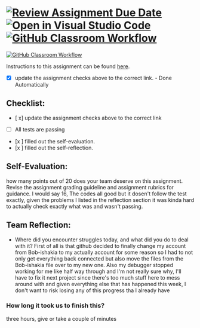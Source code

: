 [![Review Assignment Due Date](https://classroom.github.com/assets/deadline-readme-button-24ddc0f5d75046c5622901739e7c5dd533143b0c8e959d652212380cedb1ea36.svg)](https://classroom.github.com/a/Foo-WCFM)
[![Open in Visual Studio Code](https://classroom.github.com/assets/open-in-vscode-718a45dd9cf7e7f842a935f5ebbe5719a5e09af4491e668f4dbf3b35d5cca122.svg)](https://classroom.github.com/online_ide?assignment_repo_id=13637475&assignment_repo_type=AssignmentRepo)
[![GitHub Classroom Workflow](https://github.com/IT3049C-Lively-FA23/rock-paper-scissors-irvinese/actions/workflows/classroom.yml/badge.svg)](https://github.com/IT3049C-Lively-FA23/rock-paper-scissors-irvinese/actions/workflows/classroom.yml)
===================================
[![GitHub Classroom Workflow](https://github.com/IT3049C/3.Rock-Paper-Scissors/actions/workflows/classroom.yml/badge.svg)](https://github.com/IT3049C/3.Rock-Paper-Scissors/actions/workflows/classroom.yml)

Instructions to this assignment can be found [here](https://reedws.github.io/IT3049C/coursework/assignments/rock-paper-scissors/).
- [x] update the assignment checks above to the correct link. - Done Automatically
## Checklist:
- [ x] update the assignment checks above to the correct link
- [ ] All tests are passing
- [x ] filled out the self-evaluation.
- [x ] filled out the self-reflection.

## Self-Evaluation: 
how many points out of 20 does your team deserve on this assignment. Revise the assignment grading guideline and assignment rubrics for guidance.
I would say 16, The codes all good but it dosen't follow the test exactly, given the problems I listed in the reflection section it was kinda hard to actually check exactly what was and wasn't passing.
## Team Reflection:
- Where did you encounter struggles today, and what did you do to deal with it?
First of all is that github decided to finally change my account from Bob-ishakia to my actually account for some reason so I had to not only get everything back connected but also move the files from the Bob-ishakia file over to my new one. Also my debugger stopped working for me like half way through and I'm not really sure why, I'll have to fix it next project since there's too much stuff here to mess around with and given everything else that has happened this week, I don't want to risk losing any of this progress tha I already have

### How long it took us to finish this?
three hours, give or take a couple of minutes